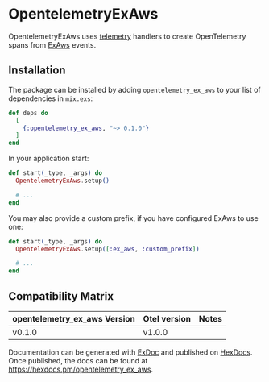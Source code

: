 # OpentelemetryExAws

OpentelemetryExAws uses [telemetry](https://hex.pm/packages/telemetry/)
handlers to create OpenTelemetry spans from
[ExAws](https://hex.pm/packages/ex_aws) events.

## Installation

The package can be installed by adding `opentelemetry_ex_aws` to your list of
dependencies in `mix.exs`:

```elixir
def deps do
  [
    {:opentelemetry_ex_aws, "~> 0.1.0"}
  ]
end
```

In your application start:

```elixir
def start(_type, _args) do
  OpentelemetryExAws.setup()

  # ...
end
```

You may also provide a custom prefix, if you have configured ExAws to use one:

```elixir
def start(_type, _args) do
  OpentelemetryExAws.setup([:ex_aws, :custom_prefix])

  # ...
end
```

## Compatibility Matrix

| opentelemetry_ex_aws Version | Otel version | Notes |
|:-----------------------------|:-------------|:------|
| v0.1.0                       | v1.0.0       |       |

Documentation can be generated with [ExDoc](https://github.com/elixir-lang/ex_doc)
and published on [HexDocs](https://hexdocs.pm). Once published, the docs can
be found at <https://hexdocs.pm/opentelemetry_ex_aws>.

